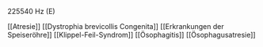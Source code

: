 225540 Hz (E)

[[Atresie]]
[[Dystrophia brevicollis Congenita]]
[[Erkrankungen der Speiseröhre]]
[[Klippel-Feil-Syndrom]]
[[Ösophagitis]]
[[Ösophagusatresie]]